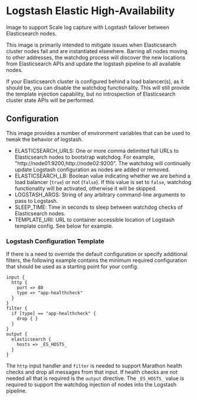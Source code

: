 # Logstash Elastic High-Availability
Image to support Scale log capture with Logstash failover between Elasticsearch nodes.

This image is primarily intended to mitigate issues when Elasticsearch cluster nodes fail and are instantiated
elsewhere. Barring all nodes moving to other addresses, the watchdog process will discover the new locations from
Elasticsearch APIs and update the logstash pipeline to all available nodes. 

If your Elasticsearch cluster is configured behind a load balancer(s), as it should be, you can disable the
watchdog functionality. This will still provide the template injection capability, but no introspection of
Elasticsearch cluster state APIs will be performed.

## Configuration
This image provides a number of environment variables that can be used to tweak the behavior of logstash.

* ELASTICSEARCH_URLS: One or more comma delimited full URLs to Elasticsearch nodes to bootstrap watchdog. For example,
 "http://node01:9200,http://node02:9200". The watchdog will continually update Logstash configuration as nodes are 
 added or removed.
* ELASTICSEARCH_LB: Boolean value indicating whether we are behind a load balancer (`true`) or not (`false`). If this
 value is set to `false`, watchdog functionality will be activated, otherwise it will be skipped.
* LOGSTASH_ARGS: String of any arbitrary command-line arguments to pass to Logstash.
* SLEEP_TIME: Time in seconds to sleep between watchdog checks of Elasticsearch nodes.
* TEMPLATE_URI: URL to container accessible location of Logstash template config. See below for example.

### Logstash Configuration Template
If there is a need to override the default configuration or specify additional filters, the following example contains
the minimum required configuration that should be used as a starting point for your config.

```
input {
  http {
    port => 80
    type => "app-healthcheck"
  }
}
filter {
  if [type] == "app-healthcheck" {
    drop { }
  }
}
output {
  elasticsearch {
    hosts => _ES_HOSTS_
  }
}
```

The `http` input handler and `filter` is needed to support Marathon health checks and drop all messages from that input.
If health checks are not needed all that is required is the `output` directive. The `_ES_HOSTS_` value is required to
support the watchdog injection of nodes into the Logstash pipeline.